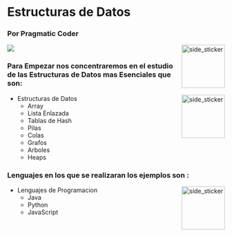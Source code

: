 # Estructuras de Datos 
### Por Pragmatic Coder

<img align="right" width=100px height=100px alt="side_sticker" src="https://media.giphy.com/media/TEnXkcsHrP4YedChhA/giphy.gif" />

![](https://miro.medium.com/max/700/1*Ut55XNszCQPxCG9qaEQfAw.png)
### Para Empezar nos concentraremos en el estudio de las Estructuras de Datos mas Esenciales que son: 

<img align="right" width=100px height=100px alt="side_sticker" src="https://media.giphy.com/media/TEnXkcsHrP4YedChhA/giphy.gif" />

+ Estructuras de Datos
    * Array
    * Lista Enlazada
    * Tablas de Hash
    * Pilas
    * Colas
    * Grafos
    * Arboles
    * Heaps

### Lenguajes en los que se realizaran los ejemplos son : 

<img align="right" width=100px height=100px alt="side_sticker" src="https://media.giphy.com/media/TEnXkcsHrP4YedChhA/giphy.gif" />

+ Lenguajes de Programacion
    * Java
    * Python
    * JavaScript



